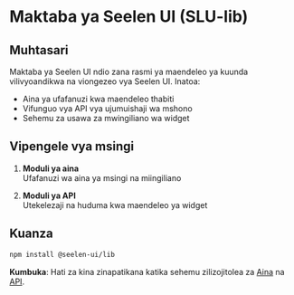 # **Maktaba ya Seelen UI (SLU-lib)**

## Muhtasari

Maktaba ya Seelen UI ndio zana rasmi ya maendeleo ya kuunda vilivyoandikwa na viongezeo vya Seelen UI. Inatoa:

* Aina ya ufafanuzi kwa maendeleo thabiti
* Vifunguo vya API vya ujumuishaji wa mshono
* Sehemu za usawa za mwingiliano wa widget

## Vipengele vya msingi

1. **Moduli ya aina**\
   Ufafanuzi wa aina ya msingi na miingiliano

2. **Moduli ya API**\
   Utekelezaji na huduma kwa maendeleo ya widget

## Kuanza

```bash
npm install @seelen-ui/lib
```

**Kumbuka**: Hati za kina zinapatikana katika sehemu zilizojitolea za [Aina](./library-types) na [API](./library-api).
